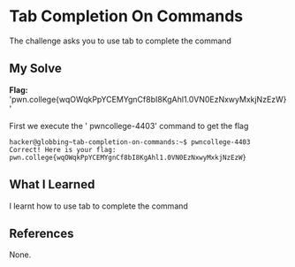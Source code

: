 # Tab Completion On Commands
The challenge asks you to use tab to complete the command

## My Solve
**Flag:** 'pwn.college{wqOWqkPpYCEMYgnCf8bI8KgAhl1.0VN0EzNxwyMxkjNzEzW}'

First we execute the ' pwncollege-4403' command to get the flag
```
hacker@globbing~tab-completion-on-commands:~$ pwncollege-4403
Correct! Here is your flag:
pwn.college{wqOWqkPpYCEMYgnCf8bI8KgAhl1.0VN0EzNxwyMxkjNzEzW}
```

## What I Learned
I learnt how to use tab to complete the command
## References
None.
